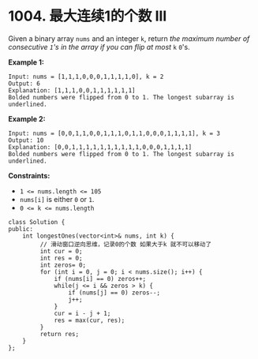# 1004. 最大连续1的个数 III

Given a binary array `nums` and an integer `k`, return _the maximum number of consecutive _`1`_'s in the array if you can flip at most_ `k` `0`'s.&#x20;

**Example 1:**

```
Input: nums = [1,1,1,0,0,0,1,1,1,1,0], k = 2
Output: 6
Explanation: [1,1,1,0,0,1,1,1,1,1,1]
Bolded numbers were flipped from 0 to 1. The longest subarray is underlined.
```

**Example 2:**

```
Input: nums = [0,0,1,1,0,0,1,1,1,0,1,1,0,0,0,1,1,1,1], k = 3
Output: 10
Explanation: [0,0,1,1,1,1,1,1,1,1,1,1,0,0,0,1,1,1,1]
Bolded numbers were flipped from 0 to 1. The longest subarray is underlined.
```

**Constraints:**

* `1 <= nums.length <= 105`
* `nums[i]` is either `0` or `1`.
* `0 <= k <= nums.length`

```clike
class Solution {
public:
    int longestOnes(vector<int>& nums, int k) {
         // 滑动窗口逆向思维，记录0的个数 如果大于k 就不可以移动了
         int cur = 0;
         int res = 0;
         int zeros= 0;
         for (int i = 0, j = 0; i < nums.size(); i++) {
             if (nums[i] == 0) zeros++;
             while(j <= i && zeros > k) {
                 if (nums[j] == 0) zeros--;
                 j++;
             }
             cur = i - j + 1;
             res = max(cur, res);
         }
         return res;       
    }
};
```
